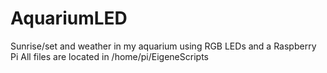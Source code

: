 # AquariumLED
Sunrise/set and weather in my aquarium using RGB LEDs and a Raspberry Pi
All files are located in /home/pi/EigeneScripts
